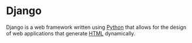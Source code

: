 # Django







Django is a web framework written using [Python](/wiki/Python) that allows for the design of web applications that generate [HTML](/wiki/HTML) dynamically.




